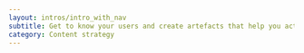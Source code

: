 ```yaml
---
layout: intros/intro_with_nav
subtitle: Get to know your users and create artefacts that help you action what you’ve learned.
category: Content strategy
---
```

